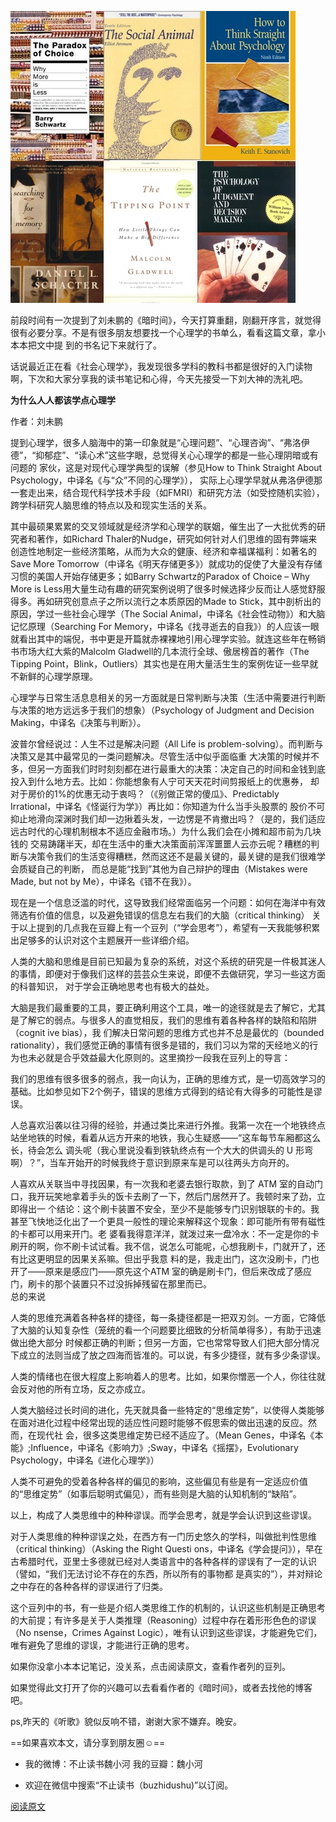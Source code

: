 ![](_resources/为什么人人都该学点心理学image0.jpg)

前段时间有一次提到了刘未鹏的《暗时间》，今天打算重翻，刚翻开序言，就觉得很有必要分享。不是有很多朋友想要找一个心理学的书单么，看看这篇文章，拿小本本把文中提
到的书名记下来就行了。  

  

话说最近正在看《社会心理学》，我发现很多学科的教科书都是很好的入门读物啊，下次和大家分享我的读书笔记和心得，今天先接受一下刘大神的洗礼吧。

  

**为什么人人都该学点心理学**

作者：刘未鹏

  

提到心理学，很多人脑海中的第一印象就是“心理问题”、“心理咨询”、“弗洛伊德”，“抑郁症”、“读心术”这些字眼，总觉得关心心理学的都是一些心理阴暗或有问题的
家伙，这是对现代心理学典型的误解（参见How to Think Straight About Psychology，中译名《与“众”不同的心理学》），
实际上心理学早就从弗洛伊德那一套走出来，结合现代科学技术手段（如FMRI）和研究方法（如受控随机实验），跨学科研究人脑思维的特点以及和现实生活的关系。  
  
其中最硕果累累的交叉领域就是经济学和心理学的联姻，催生出了一大批优秀的研究者和著作，如Richard
Thaler的Nudge，研究如何针对人们思维的固有弊端来创造性地制定一些经济策略，从而为大众的健康、经济和幸福谋福利：如著名的Save More
Tomorrow（中译名《明天存储更多》）就成功的促使了大量没有存储习惯的美国人开始存储更多；如Barry Schwartz的Paradox of
Choice – Why More is
Less用大量生动有趣的研究案例说明了很多时候选择少反而让人感觉舒服得多。再如研究创意点子之所以流行之本质原因的Made to
Stick，其中剖析出的原因，学过一些社会心理学（The Social Animal，中译名《社会性动物》）和大脑记忆原理（Searching For
Memory，中译名《找寻逝去的自我》）的人应该一眼就看出其中的端倪，书中更是开篇就赤裸裸地引用心理学实验。就连这些年在畅销书市场大红大紫的Malcolm
Gladwell的几本流行全球、傲居榜首的著作（The Tipping
Point，Blink，Outliers）其实也是在用大量活生生的案例佐证一些早就不新鲜的心理学原理。  
  
心理学与日常生活息息相关的另一方面就是日常判断与决策（生活中需要进行判断与决策的地方远远多于我们的想象）（Psychology of Judgment
and Decision Making，中译名《决策与判断》）。

    
波普尔曾经说过：人生不过是解决问题（All Life is problem-solving）。而判断与决策又是其中最常见的一类问题解决。尽管生活中似乎面临重
大决策的时候并不多，但另一方面我们时时刻刻都在进行最重大的决策：决定自己的时间和金钱到底投入到什么地方去。比如：你能想象有人宁可天天花时间剪报纸上的优惠券，
却对于房价的1%的优惠无动于衷吗？（《别做正常的傻瓜》、Predictably Irrational，中译名《怪诞行为学》）再比如：你知道为什么当手头股票的
股价不可抑止地滑向深渊时我们却一边揪着头发，一边愣是不肯撤出吗？（是的，我们适应远古时代的心理机制根本不适应金融市场。）为什么我们会在小摊和超市前为几块钱的
交易踌躇半天，却在生活中的重大决策面前浑浑噩噩人云亦云呢？糟糕的判断与决策令我们的生活变得糟糕，然而这还不是最关键的，最关键的是我们很难学会质疑自己的判断，
而总是能“找到”其他为自己辩护的理由（Mistakes were Made, but not by Me），中译名《错不在我》）。  
  
现在是一个信息泛滥的时代，这导致我们经常面临另一个问题：如何在海洋中有效筛选有价值的信息，以及避免错误的信息左右我们的大脑（critical
thinking） 关于以上提到的几点我在豆瓣上有一个豆列（“学会思考”），希望有一天我能够积累出足够多的认识对这个主题展开一些详细介绍。  
  
人类的大脑和思维是目前已知最为复杂的系统，对这个系统的研究是一件极其迷人的事情，即便对于像我们这样的芸芸众生来说，即便不去做研究，学习一些这方面的科普知识，
对于学会正确地思考也有极大的益处。  
  
大脑是我们最重要的工具，要正确利用这个工具，唯一的途径就是去了解它，尤其是了解它的弱点。与很多人的直觉相反，我们的思维有着各种各样的缺陷和陷阱（cognit
ive bias），我 们解决日常问题的思维方式也并不总是最优的（bounded
rationality），我们感觉正确的事情有很多是错的，我们习以为常的天经地义的行为也未必就是合乎效益最大化原则的。这里摘抄一段我在豆列上的导言：  
  
我们的思维有很多很多的弱点，我一向认为，正确的思维方式，是一切高效学习的基础。比如参见如下2个例子，错误的思维方式得到的结论有大得多的可能性是谬误。  
  
人总喜欢沿袭以往习得的经验，并通过类比来进行外推。我第一次在一个地铁终点站坐地铁的时候，看着从远方开来的地铁，我心生疑惑——“这车每节车厢都这么长，待会怎么
调头呢（我心里说没看到铁轨终点有一个大大的供调头的 U 形弯啊）？”，当车开始开的时候我终于意识到原来车是可以往两头方向开的。  

  
人喜欢从关联当中寻找因果，有一次我和老婆去银行取款，到了 ATM 室的自动门口，我开玩笑地拿着手头的饭卡去刷了一下，然后门居然开了。我顿时来了劲，立即得出一
个结论：这个刷卡装置不安全，至少不是能够专门识别银联的卡的。我甚至飞快地泛化出了一个更具一般性的理论来解释这个现象：即可能所有带有磁性的卡都可以用来开门。老
婆看我得意洋洋，就泼过来一盘冷水：不一定是你的卡刷开的啊，你不刷卡试试看。我不信，说怎么可能呢，心想我刷卡，门就开了，还有比这更明显的因果关系嘛。但出乎我意
料的是，我走出门，这次没刷卡，门也开了——原来是感应门——原先这个ATM 室的确是刷卡门，但后来改成了感应门，刷卡的那个装置只不过没拆掉残留在那里而已。  
总的来说  
  
人类的思维充满着各种各样的捷径，每一条捷径都是一把双刃剑。一方面，它降低了大脑的认知复杂性（笼统的看一个问题要比细致的分析简单得多），有助于迅速做出绝大部分
时候都正确的判断；但另一方面，它也常常导致人们把大部分情况下成立的法则当成了放之四海而皆准的。可以说，有多少捷径，就有多少条谬误。  

  
人类的情绪也在很大程度上影响着人的思考。比如，如果你憎恶一个人，你往往就会反对他的所有立场，反之亦成立。  

  
人类大脑经过长时间的进化，先天就具备一些特定的“思维定势”，以使得人类能够在面对进化过程中经常出现的适应性问题时能够不假思索的做出迅速的反应。然而，在现代社
会，很多这类思维定势已经不适应了。（Mean
Genes，中译名《本能》;Influence，中译名《影响力》;Sway，中译名《摇摆》，Evolutionary
Psychology，中译名《进化心理学》）  

  

人类不可避免的受着各种各样的偏见的影响，这些偏见有些是有一定适应价值的“思维定势”（如事后聪明式偏见），而有些则是大脑的认知机制的“缺陷”。  

  
以上，构成了人类思维中的种种谬误。而学会思考，就是学会认识到这些谬误。  
  
对于人类思维的种种谬误之处，在西方有一门历史悠久的学科，叫做批判性思维（critical thinking）（Asking the Right Questi
ons，中译名《学会提问》），早在古希腊时代，亚里士多德就已经对人类语言中的各种各样的谬误有了一定的认识（譬如，“我们无法讨论不存在的东西，所以所有的事物都
是真实的”），并对辩论之中存在的各种各样的谬误进行了归类。  
  
这个豆列中的书，有一些是介绍人类思维工作的机制的，认识这些机制是正确思考的大前提；有许多是关于人类推理（Reasoning）过程中存在着形形色色的谬误（No
nsense，Crimes Against Logic），唯有认识到这些谬误，才能避免它们，唯有避免了思维的谬误，才能进行正确的思考。  

  

如果你没拿小本本记笔记，没关系，点击阅读原文，查看作者列的豆列。

  

如果觉得此文打开了你的兴趣可以去看看作者的《暗时间》，或者去找他的博客吧。

  

ps,昨天的《听歌》貌似反响不错，谢谢大家不嫌弃。晚安。

  

==如果喜欢本文，请分享到朋友圈☺==

  

  * 我的微博：不止读书魏小河   我的豆瓣：魏小河

  

  * 欢迎在微信中搜索“不止读书（buzhidushu)”以订阅。

  

[阅读原文](http://book.douban.com/doulist/127649/#wechat_redirect)

